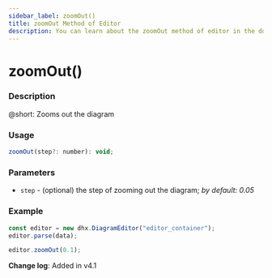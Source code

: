 ```yaml
---
sidebar_label: zoomOut()
title: zoomOut Method of Editor
description: You can learn about the zoomOut method of editor in the documentation of the DHTMLX JavaScript Diagram library. Browse developer guides and API reference, try out code examples and live demos, and download a free 30-day evaluation version of DHTMLX Diagram.
---
```


# zoomOut()

### Description

@short: Zooms out the diagram

### Usage

~~~jsx
zoomOut(step?: number): void;
~~~

### Parameters

- `step` - (optional) the step of zooming out the diagram; *by default: 0.05*

### Example

~~~jsx {4}
const editor = new dhx.DiagramEditor("editor_container");
editor.parse(data);

editor.zoomOut(0.1);
~~~

**Change log**: Added in v4.1
